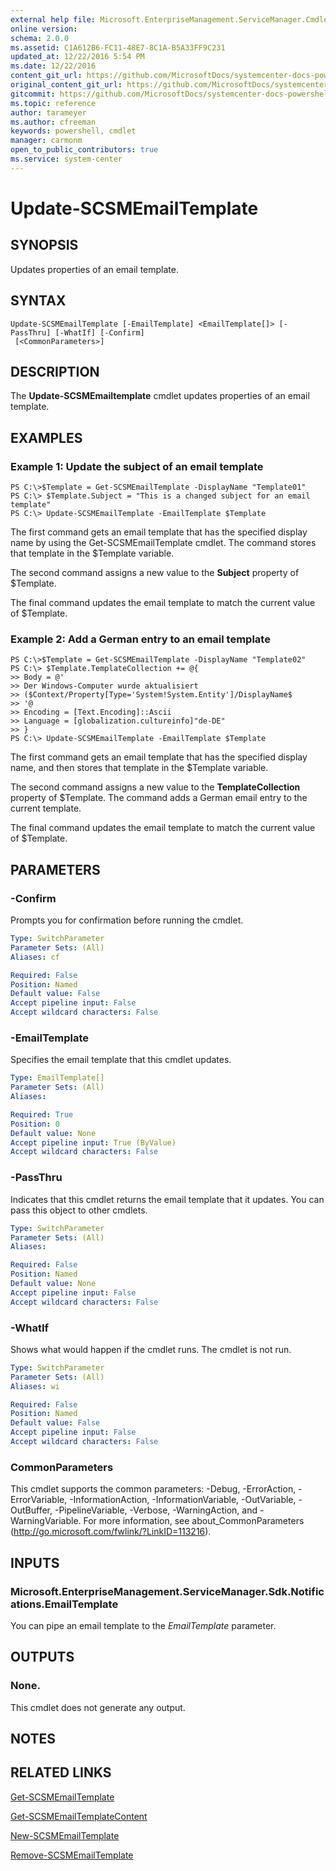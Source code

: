 ```yaml
---
external help file: Microsoft.EnterpriseManagement.ServiceManager.Cmdlets.dll-Help.xml
online version: 
schema: 2.0.0
ms.assetid: C1A612B6-FC11-48E7-8C1A-B5A33FF9C231
updated_at: 12/22/2016 5:54 PM
ms.date: 12/22/2016
content_git_url: https://github.com/MicrosoftDocs/systemcenter-docs-powershell/blob/master/systemcenter-cmdlets/SystemCenter2016/ServiceManager/vlatest/Update-SCSMEmailTemplate.md
original_content_git_url: https://github.com/MicrosoftDocs/systemcenter-docs-powershell/blob/master/systemcenter-cmdlets/SystemCenter2016/ServiceManager/vlatest/Update-SCSMEmailTemplate.md
gitcommit: https://github.com/MicrosoftDocs/systemcenter-docs-powershell/blob/17c3a51bd892aad46c731d9f381f0704b4815004/systemcenter-cmdlets/SystemCenter2016/ServiceManager/vlatest/Update-SCSMEmailTemplate.md
ms.topic: reference
author: tarameyer
ms.author: cfreeman
keywords: powershell, cmdlet
manager: carmonm
open_to_public_contributors: true
ms.service: system-center
---
```


# Update-SCSMEmailTemplate

## SYNOPSIS
Updates properties of an email template.

## SYNTAX

```
Update-SCSMEmailTemplate [-EmailTemplate] <EmailTemplate[]> [-PassThru] [-WhatIf] [-Confirm]
 [<CommonParameters>]
```

## DESCRIPTION
The **Update-SCSMEmailtemplate** cmdlet updates properties of an email template.

## EXAMPLES

### Example 1: Update the subject of an email template
```
PS C:\>$Template = Get-SCSMEmailTemplate -DisplayName "Template01"
PS C:\> $Template.Subject = "This is a changed subject for an email template"
PS C:\> Update-SCSMEmailTemplate -EmailTemplate $Template
```

The first command gets an email template that has the specified display name by using the Get-SCSMEmailTemplate cmdlet.
The command stores that template in the $Template variable.

The second command assigns a new value to the **Subject** property of $Template.

The final command updates the email template to match the current value of $Template.

### Example 2: Add a German entry to an email template
```
PS C:\>$Template = Get-SCSMEmailTemplate -DisplayName "Template02"
PS C:\> $Template.TemplateCollection += @{
>> Body = @'
>> Der Windows-Computer wurde aktualisiert
>> ($Context/Property[Type='System!System.Entity']/DisplayName$ 
>> '@
>> Encoding = [Text.Encoding]::Ascii
>> Language = [globalization.cultureinfo]"de-DE"
>> }
PS C:\> Update-SCSMEmailTemplate -EmailTemplate $Template
```

The first command gets an email template that has the specified display name, and then stores that template in the $Template variable.

The second command assigns a new value to the **TemplateCollection** property of $Template.
The command adds a German email entry to the current template.

The final command updates the email template to match the current value of $Template.

## PARAMETERS

### -Confirm
Prompts you for confirmation before running the cmdlet.

```yaml
Type: SwitchParameter
Parameter Sets: (All)
Aliases: cf

Required: False
Position: Named
Default value: False
Accept pipeline input: False
Accept wildcard characters: False
```

### -EmailTemplate
Specifies the email template that this cmdlet updates.

```yaml
Type: EmailTemplate[]
Parameter Sets: (All)
Aliases: 

Required: True
Position: 0
Default value: None
Accept pipeline input: True (ByValue)
Accept wildcard characters: False
```

### -PassThru
Indicates that this cmdlet returns the email template that it updates.
You can pass this object to other cmdlets.

```yaml
Type: SwitchParameter
Parameter Sets: (All)
Aliases: 

Required: False
Position: Named
Default value: None
Accept pipeline input: False
Accept wildcard characters: False
```

### -WhatIf
Shows what would happen if the cmdlet runs.
The cmdlet is not run.

```yaml
Type: SwitchParameter
Parameter Sets: (All)
Aliases: wi

Required: False
Position: Named
Default value: False
Accept pipeline input: False
Accept wildcard characters: False
```

### CommonParameters
This cmdlet supports the common parameters: -Debug, -ErrorAction, -ErrorVariable, -InformationAction, -InformationVariable, -OutVariable, -OutBuffer, -PipelineVariable, -Verbose, -WarningAction, and -WarningVariable. For more information, see about_CommonParameters (http://go.microsoft.com/fwlink/?LinkID=113216).

## INPUTS

### Microsoft.EnterpriseManagement.ServiceManager.Sdk.Notifications.EmailTemplate
You can pipe an email template to the *EmailTemplate* parameter.

## OUTPUTS

### None.
This cmdlet does not generate any output.

## NOTES

## RELATED LINKS

[Get-SCSMEmailTemplate](xref:SystemCenter2016/ServiceManager/vlatest/Get-SCSMEmailTemplate.md)

[Get-SCSMEmailTemplateContent](xref:SystemCenter2016/ServiceManager/vlatest/Get-SCSMEmailTemplateContent.md)

[New-SCSMEmailTemplate](xref:SystemCenter2016/ServiceManager/vlatest/New-SCSMEmailTemplate.md)

[Remove-SCSMEmailTemplate](xref:SystemCenter2016/ServiceManager/vlatest/Remove-SCSMEmailTemplate.md)

